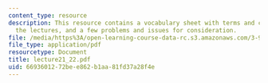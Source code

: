 ```yaml
---
content_type: resource
description: This resource contains a vocabulary sheet with terms and concepts from
  the lectures, and a few problems and issues for consideration.
file: /media/https%3A/open-learning-course-data-rc.s3.amazonaws.com/3-987-human-origins-and-evolution-spring-2006/6693601272bee862b1aa81fd37a28f4e_lecture21_22.pdf
file_type: application/pdf
resourcetype: Document
title: lecture21_22.pdf
uid: 66936012-72be-e862-b1aa-81fd37a28f4e
---
```

